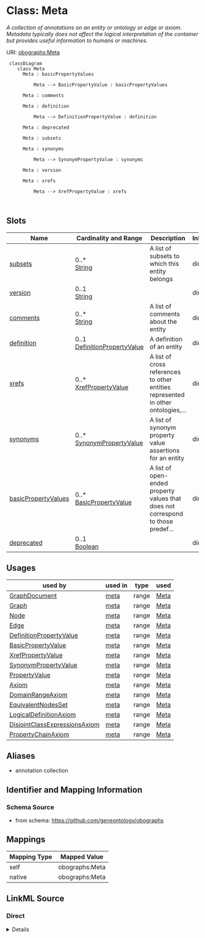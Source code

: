 # Class: Meta


_A collection of annotations on an entity or ontology or edge or axiom. Metadata typically does not affect the logical interpretation of the container but provides useful information to humans or machines._





URI: [obographs:Meta](https://github.com/geneontology/obographs/Meta)




```{mermaid}
 classDiagram
    class Meta
      Meta : basicPropertyValues
        
          Meta --> BasicPropertyValue : basicPropertyValues
        
      Meta : comments
        
      Meta : definition
        
          Meta --> DefinitionPropertyValue : definition
        
      Meta : deprecated
        
      Meta : subsets
        
      Meta : synonyms
        
          Meta --> SynonymPropertyValue : synonyms
        
      Meta : version
        
      Meta : xrefs
        
          Meta --> XrefPropertyValue : xrefs
        
      
```




<!-- no inheritance hierarchy -->


## Slots

| Name | Cardinality and Range | Description | Inheritance |
| ---  | --- | --- | --- |
| [subsets](subsets.md) | 0..* <br/> [String](String.md) | A list of subsets to which this entity belongs | direct |
| [version](version.md) | 0..1 <br/> [String](String.md) |  | direct |
| [comments](comments.md) | 0..* <br/> [String](String.md) | A list of comments about the entity | direct |
| [definition](definition.md) | 0..1 <br/> [DefinitionPropertyValue](DefinitionPropertyValue.md) | A definition of an entity | direct |
| [xrefs](xrefs.md) | 0..* <br/> [XrefPropertyValue](XrefPropertyValue.md) | A list of cross references to other entities represented in other ontologies,... | direct |
| [synonyms](synonyms.md) | 0..* <br/> [SynonymPropertyValue](SynonymPropertyValue.md) | A list of synonym property value assertions for an entity | direct |
| [basicPropertyValues](basicPropertyValues.md) | 0..* <br/> [BasicPropertyValue](BasicPropertyValue.md) | A list of open-ended property values that does not correspond to those predef... | direct |
| [deprecated](deprecated.md) | 0..1 <br/> [Boolean](Boolean.md) |  | direct |





## Usages

| used by | used in | type | used |
| ---  | --- | --- | --- |
| [GraphDocument](GraphDocument.md) | [meta](meta.md) | range | [Meta](Meta.md) |
| [Graph](Graph.md) | [meta](meta.md) | range | [Meta](Meta.md) |
| [Node](Node.md) | [meta](meta.md) | range | [Meta](Meta.md) |
| [Edge](Edge.md) | [meta](meta.md) | range | [Meta](Meta.md) |
| [DefinitionPropertyValue](DefinitionPropertyValue.md) | [meta](meta.md) | range | [Meta](Meta.md) |
| [BasicPropertyValue](BasicPropertyValue.md) | [meta](meta.md) | range | [Meta](Meta.md) |
| [XrefPropertyValue](XrefPropertyValue.md) | [meta](meta.md) | range | [Meta](Meta.md) |
| [SynonymPropertyValue](SynonymPropertyValue.md) | [meta](meta.md) | range | [Meta](Meta.md) |
| [PropertyValue](PropertyValue.md) | [meta](meta.md) | range | [Meta](Meta.md) |
| [Axiom](Axiom.md) | [meta](meta.md) | range | [Meta](Meta.md) |
| [DomainRangeAxiom](DomainRangeAxiom.md) | [meta](meta.md) | range | [Meta](Meta.md) |
| [EquivalentNodesSet](EquivalentNodesSet.md) | [meta](meta.md) | range | [Meta](Meta.md) |
| [LogicalDefinitionAxiom](LogicalDefinitionAxiom.md) | [meta](meta.md) | range | [Meta](Meta.md) |
| [DisjointClassExpressionsAxiom](DisjointClassExpressionsAxiom.md) | [meta](meta.md) | range | [Meta](Meta.md) |
| [PropertyChainAxiom](PropertyChainAxiom.md) | [meta](meta.md) | range | [Meta](Meta.md) |




## Aliases


* annotation collection



## Identifier and Mapping Information







### Schema Source


* from schema: https://github.com/geneontology/obographs





## Mappings

| Mapping Type | Mapped Value |
| ---  | ---  |
| self | obographs:Meta |
| native | obographs:Meta |





## LinkML Source

<!-- TODO: investigate https://stackoverflow.com/questions/37606292/how-to-create-tabbed-code-blocks-in-mkdocs-or-sphinx -->

### Direct

<details>
```yaml
name: Meta
description: A collection of annotations on an entity or ontology or edge or axiom.
  Metadata typically does not affect the logical interpretation of the container but
  provides useful information to humans or machines.
from_schema: https://github.com/geneontology/obographs
aliases:
- annotation collection
slots:
- subsets
- version
- comments
- definition
- xrefs
- synonyms
- basicPropertyValues
- deprecated
slot_usage:
  xrefs:
    name: xrefs
    multivalued: true
    domain_of:
    - Meta
    - PropertyValue
    range: XrefPropertyValue

```
</details>

### Induced

<details>
```yaml
name: Meta
description: A collection of annotations on an entity or ontology or edge or axiom.
  Metadata typically does not affect the logical interpretation of the container but
  provides useful information to humans or machines.
from_schema: https://github.com/geneontology/obographs
aliases:
- annotation collection
slot_usage:
  xrefs:
    name: xrefs
    multivalued: true
    domain_of:
    - Meta
    - PropertyValue
    range: XrefPropertyValue
attributes:
  subsets:
    name: subsets
    description: A list of subsets to which this entity belongs
    from_schema: https://github.com/geneontology/obographs
    rank: 1000
    slot_uri: oio:inSubset
    multivalued: true
    alias: subsets
    owner: Meta
    domain_of:
    - Meta
    range: string
  version:
    name: version
    from_schema: https://github.com/geneontology/obographs
    rank: 1000
    slot_uri: owl:versionInfo
    alias: version
    owner: Meta
    domain_of:
    - Meta
    range: string
  comments:
    name: comments
    description: A list of comments about the entity
    comments:
    - for historic reasons obo format only supports a single comment per entity. This
      limitation is not carried over here, but users should be aware that multiple
      comments will not be supported in converting back to obo format.
    from_schema: https://github.com/geneontology/obographs
    rank: 1000
    slot_uri: rdfs:comment
    multivalued: true
    alias: comments
    owner: Meta
    domain_of:
    - Meta
    range: string
  definition:
    name: definition
    description: A definition of an entity
    from_schema: https://github.com/geneontology/obographs
    rank: 1000
    slot_uri: IAO:0000115
    alias: definition
    owner: Meta
    domain_of:
    - Meta
    range: DefinitionPropertyValue
  xrefs:
    name: xrefs
    description: A list of cross references to other entities represented in other
      ontologies, vocabularies, databases, or websites. The semantics of xrefs are
      intentionally weak, and most closely align with rdfs:seeAlso
    from_schema: https://github.com/geneontology/obographs
    rank: 1000
    multivalued: true
    alias: xrefs
    owner: Meta
    domain_of:
    - Meta
    - PropertyValue
    range: XrefPropertyValue
  synonyms:
    name: synonyms
    description: A list of synonym property value assertions for an entity
    from_schema: https://github.com/geneontology/obographs
    rank: 1000
    multivalued: true
    alias: synonyms
    owner: Meta
    domain_of:
    - Meta
    range: SynonymPropertyValue
  basicPropertyValues:
    name: basicPropertyValues
    description: A list of open-ended property values that does not correspond to
      those predefined in this standard, i.e xref, synonyms, definition
    from_schema: https://github.com/geneontology/obographs
    rank: 1000
    multivalued: true
    alias: basicPropertyValues
    owner: Meta
    domain_of:
    - Meta
    range: BasicPropertyValue
  deprecated:
    name: deprecated
    from_schema: https://github.com/geneontology/obographs
    rank: 1000
    slot_uri: owl:deprecated
    alias: deprecated
    owner: Meta
    domain_of:
    - Meta
    range: boolean

```
</details>